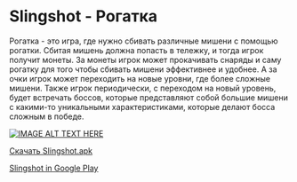 # Slingshot - Рогатка
Рогатка - это игра, где нужно сбивать различные мишени с помощью рогатки. Сбитая мишень должна попасть в тележку, и тогда игрок получит монеты. За монеты игрок может прокачивать снаряды и саму рогатку для того чтобы сбивать мишени эффективнее и удобнее. А за очки игрок может переходить на новые уровни, где более сложные мишени. Также игрок периодически, с переходом на новый уровень, будет встречать боссов, которые представляют собой большие мишени с какими-то уникальными характеристиками, которые делают босса сложным в победе.

[![IMAGE ALT TEXT HERE](http://img.youtube.com/vi/JU5_UBPNmic/0.jpg)](http://www.youtube.com/watch?v=JU5_UBPNmic)

[Скачать Slingshot.apk](https://github.com/Jacemon/Slingshot/raw/main/Slingshot.apk)

[Slingshot in Google Play](https://play.google.com/store/apps/details?id=com.jaandmo.slingshot)
